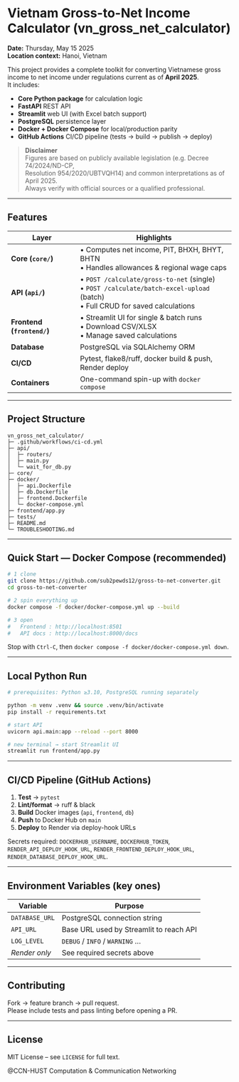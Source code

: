 # Vietnam Gross-to-Net Income Calculator (vn_gross_net_calculator)

**Date:** Thursday, May 15 2025  
**Location context:** Hanoi, Vietnam  

This project provides a complete toolkit for converting Vietnamese gross
income to net income under regulations current as of **April 2025**.  
It includes:

* **Core Python package** for calculation logic  
* **FastAPI** REST API  
* **Streamlit** web UI (with Excel batch support)  
* **PostgreSQL** persistence layer  
* **Docker + Docker Compose** for local/production parity  
* **GitHub Actions** CI/CD pipeline (tests → build → publish → deploy)

> **Disclaimer**  
> Figures are based on publicly available legislation (e.g. Decree 74/2024/ND-CP,  
> Resolution 954/2020/UBTVQH14) and common interpretations as of April 2025.  
> Always verify with official sources or a qualified professional.

---

## Features

| Layer | Highlights |
|-------|------------|
| **Core (`core/`)** | • Computes net income, PIT, BHXH, BHYT, BHTN<br>• Handles allowances & regional wage caps |
| **API (`api/`)**   | • `POST /calculate/gross-to-net` (single)<br>• `POST /calculate/batch-excel-upload` (batch)<br>• Full CRUD for saved calculations |
| **Frontend (`frontend/`)** | • Streamlit UI for single & batch runs<br>• Download CSV/XLSX<br>• Manage saved calculations |
| **Database** | PostgreSQL via SQLAlchemy ORM |
| **CI/CD** | Pytest, flake8/ruff, docker build & push, Render deploy |
| **Containers** | One-command spin-up with `docker compose` |

---

## Project Structure

```text
vn_gross_net_calculator/
├─ .github/workflows/ci-cd.yml
├─ api/
│  ├─ routers/
│  ├─ main.py
│  └─ wait_for_db.py
├─ core/
├─ docker/
│  ├─ api.Dockerfile
│  ├─ db.Dockerfile
│  ├─ frontend.Dockerfile
│  └─ docker-compose.yml
├─ frontend/app.py
├─ tests/
├─ README.md
└─ TROUBLESHOOTING.md
```

---

## Quick Start — Docker Compose (recommended)

```bash
# 1 clone
git clone https://github.com/sub2pewds12/gross-to-net-converter.git
cd gross-to-net-converter

# 2 spin everything up
docker compose -f docker/docker-compose.yml up --build

# 3 open
#   Frontend : http://localhost:8501
#   API docs : http://localhost:8000/docs
```

Stop with `Ctrl-C`, then `docker compose -f docker/docker-compose.yml down`.

---

## Local Python Run

```bash
# prerequisites: Python ≥3.10, PostgreSQL running separately

python -m venv .venv && source .venv/bin/activate
pip install -r requirements.txt

# start API
uvicorn api.main:app --reload --port 8000

# new terminal → start Streamlit UI
streamlit run frontend/app.py
```

---

## CI/CD Pipeline (GitHub Actions)

1. **Test** → `pytest`  
2. **Lint/format** → ruff & black  
3. **Build** Docker images (`api`, `frontend`, `db`)  
4. **Push** to Docker Hub on `main`  
5. **Deploy** to Render via deploy-hook URLs  

Secrets required: `DOCKERHUB_USERNAME`, `DOCKERHUB_TOKEN`,  
`RENDER_API_DEPLOY_HOOK_URL`, `RENDER_FRONTEND_DEPLOY_HOOK_URL`,  
`RENDER_DATABASE_DEPLOY_HOOK_URL`.

---

## Environment Variables (key ones)

| Variable      | Purpose                                 |
|---------------|-----------------------------------------|
| `DATABASE_URL`| PostgreSQL connection string            |
| `API_URL`     | Base URL used by Streamlit to reach API |
| `LOG_LEVEL`   | `DEBUG` / `INFO` / `WARNING` …          |
| *Render only* | See required secrets above              |

---

## Contributing

Fork → feature branch → pull request.  
Please include tests and pass linting before opening a PR.

---

## License

MIT License – see `LICENSE` for full text.

@CCN-HUST
Computation & Communication Networking
